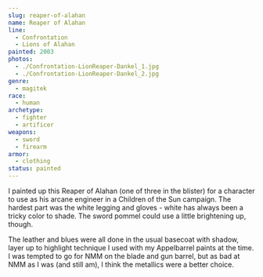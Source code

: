 ```yaml
---
slug: reaper-of-alahan
name: Reaper of Alahan
line:
  - Confrontation
  - Lions of Alahan
painted: 2003
photos:
  - ./Confrontation-LionReaper-Dankel_1.jpg
  - ./Confrontation-LionReaper-Dankel_2.jpg
genre:
  - magitek
race:
  - human
archetype:
  - fighter
  - artificer
weapons:
  - sword
  - firearm
armor:
  - clothing
status: painted
---
```


I painted up this Reaper of Alahan (one of three in the blister) for a character to use as his arcane engineer in a Children of the Sun campaign. The hardest part was the white legging and gloves - white has always been a tricky color to shade. The sword pommel could use a little brightening up, though.

The leather and blues were all done in the usual basecoat with shadow, layer up to highlight technique I used with my Appelbarrel paints at the time. I was tempted to go for NMM on the blade and gun barrel, but as bad at NMM as I was (and still am), I think the metallics were a better choice.
